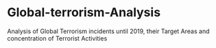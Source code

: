 # Global-terrorism-Analysis
Analysis of Global Terrorism incidents until 2019, their Target Areas and concentration of Terrorist Activities
